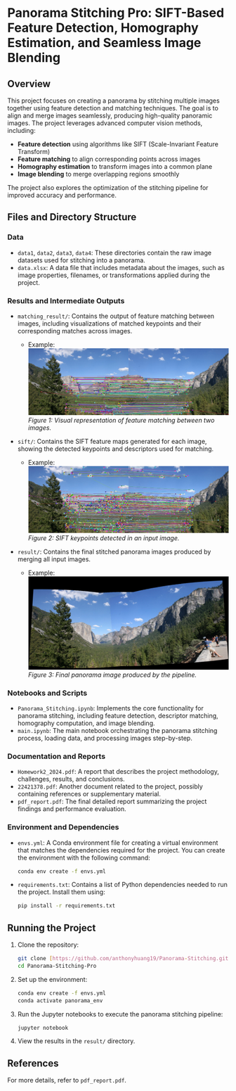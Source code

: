 # Panorama Stitching Pro: SIFT-Based Feature Detection, Homography Estimation, and Seamless Image Blending

## Overview

This project focuses on creating a panorama by stitching multiple images together using feature detection and matching techniques. The goal is to align and merge images seamlessly, producing high-quality panoramic images. The project leverages advanced computer vision methods, including:

- **Feature detection** using algorithms like SIFT (Scale-Invariant Feature Transform)
- **Feature matching** to align corresponding points across images
- **Homography estimation** to transform images into a common plane
- **Image blending** to merge overlapping regions smoothly

The project also explores the optimization of the stitching pipeline for improved accuracy and performance.

## Files and Directory Structure

### Data

- `data1`, `data2`, `data3`, `data4`: These directories contain the raw image datasets used for stitching into a panorama.
- `data.xlsx`: A data file that includes metadata about the images, such as image properties, filenames, or transformations applied during the project.

### Results and Intermediate Outputs

- `matching_result/`: Contains the output of feature matching between images, including visualizations of matched keypoints and their corresponding matches across images.
  - Example:
    ![Matching Result](matching_result/local_window/data3.jpg)  
    *Figure 1: Visual representation of feature matching between two images.*

- `sift/`: Contains the SIFT feature maps generated for each image, showing the detected keypoints and descriptors used for matching.
  - Example:
    ![SIFT Keypoints](matching_result/sift/data3.jpg)  
    *Figure 2: SIFT keypoints detected in an input image.*

- `result/`: Contains the final stitched panorama images produced by merging all input images.
  - Example:
    ![Final Result](result/sift/data3.jpg)  
    *Figure 3: Final panorama image produced by the pipeline.*

### Notebooks and Scripts

- `Panorama_Stitching.ipynb`: Implements the core functionality for panorama stitching, including feature detection, descriptor matching, homography computation, and image blending.
- `main.ipynb`: The main notebook orchestrating the panorama stitching process, loading data, and processing images step-by-step.

### Documentation and Reports

- `Homework2_2024.pdf`: A report that describes the project methodology, challenges, results, and conclusions.
- `22421378.pdf`: Another document related to the project, possibly containing references or supplementary material.
- `pdf_report.pdf`: The final detailed report summarizing the project findings and performance evaluation.

### Environment and Dependencies

- `envs.yml`: A Conda environment file for creating a virtual environment that matches the dependencies required for the project. You can create the environment with the following command:
  ```bash
  conda env create -f envs.yml
  ```

- `requirements.txt`: Contains a list of Python dependencies needed to run the project. Install them using:
  ```bash
  pip install -r requirements.txt
  ```

## Running the Project

1. Clone the repository:
   ```bash
   git clone [https://github.com/anthonyhuang19/Panorama-Stitching.git](https://github.com/anthonyhuang19/Panorama-Stitching-Pro.git)
   cd Panorama-Stitching-Pro
   ```
2. Set up the environment:
   ```bash
   conda env create -f envs.yml
   conda activate panorama_env
   ```
3. Run the Jupyter notebooks to execute the panorama stitching pipeline:
   ```bash
   jupyter notebook
   ```
4. View the results in the `result/` directory.

## References

For more details, refer to `pdf_report.pdf`.

